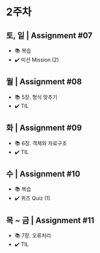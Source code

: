 # 2주차

## 토, 일 | Assignment #07

*  📚 복습
*  ✔️  미션 Mission (2)

## 월 | Assignment #08

*  📚  5장. 형식 맞추기
*  ✔️ TIL

## 화 | Assignment #09

*  📚 6장. 객체와 자료구조
*  ✔️ TIL

## 수 | Assignment #10

*  📚 복습
*  ✔️ 퀴즈 Quiz (1)

## 목 ~ 금 | Assignment #11

*  📚 7장. 오류처리
*  ✔️ TIL
